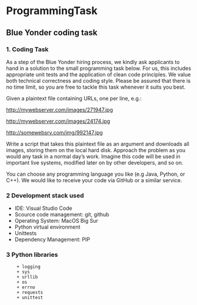 # ProgrammingTask
## Blue Yonder coding task

### 1. Coding Task

As a step of the Blue Yonder hiring process, we kindly ask applicants to hand in a solution to the small programming task below. For us, this includes appropriate unit tests and the application of clean code principles. We value both technical correctness and coding style. Please be assured that there is no time limit, so you are free to tackle this task whenever it suits you best.

 

Given a plaintext file containing URLs, one per line, e.g.:

http://mywebserver.com/images/271947.jpg

http://mywebserver.com/images/24174.jpg

http://somewebsrv.com/img/992147.jpg

Write a script that takes this plaintext file as an argument and downloads all images, storing them on the local hard disk. Approach the problem as you would any task in a normal day’s work. Imagine this code will be used in important live systems, modified later on by other developers, and so on. 

You can choose any programming language you like (e.g Java, Python, or C++). We would like to receive your code via GitHub or a similar service.

### 2 Development stack used


* IDE: Visual Studio Code
* Scource code management: git, github
* Operating System: MacOS Big Sur
* Python virtual environment
* Unittests
* Dependency Management: PIP

### 3 Python libraries 
        + logging
        + sys
        + urllib 
        + os 
        + errno
        + requests
        + unittest


